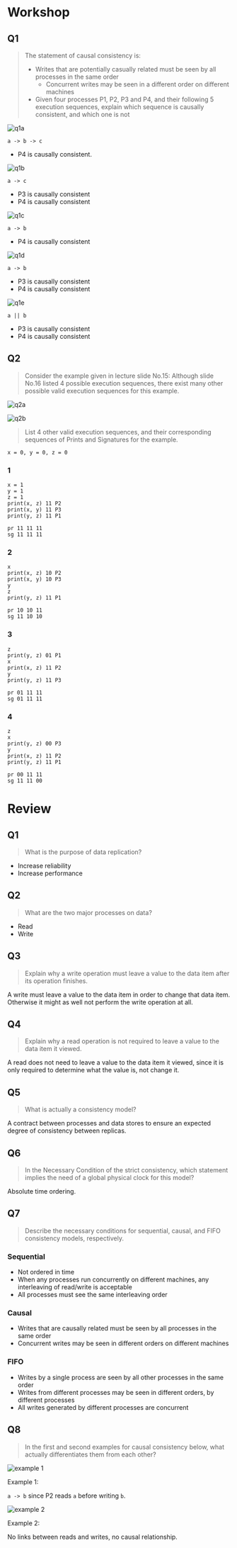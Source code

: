 # Workshop

## Q1

>The statement of causal consistency is:  
>- Writes that are potentially casually related must be seen by all processes in the same order
>   - Concurrent writes may be seen in a different order on different machines
>- Given four processes P1, P2, P3 and P4, and their following 5 execution sequences, explain which sequence is causally consistent, and which one is not

![q1a](https://snag.gy/to80rf.jpg)

```
a -> b -> c
```

- P4 is causally consistent.


![q1b](https://snag.gy/bGqdyB.jpg)

```
a -> c
```

- P3 is causally consistent
- P4 is causally consistent

![q1c](https://snag.gy/y9Mrzo.jpg)

```
a -> b
```

- P4 is causally consistent

![q1d](https://snag.gy/vbwsUR.jpg)

```
a -> b
```

- P3 is causally consistent
- P4 is causally consistent

![q1e](https://snag.gy/RhsiY9.jpg)

```
a || b
```

- P3 is causally consistent
- P4 is causally consistent

## Q2

>Consider the example given in lecture slide No.15: Although slide No.16 listed 4 possible execution sequences, there exist many other possible valid execution sequences for this example.

![q2a](https://snag.gy/1wWRJ0.jpg)

![q2b](https://snag.gy/pFsvWq.jpg)

>List 4 other valid execution sequences, and their corresponding sequences of Prints and Signatures for the example.

```
x = 0, y = 0, z = 0
```

### 1

```
x = 1
y = 1
z = 1
print(x, z) 11 P2
print(x, y) 11 P3
print(y, z) 11 P1

pr 11 11 11
sg 11 11 11
```

### 2

```
x
print(x, z) 10 P2
print(x, y) 10 P3
y
z
print(y, z) 11 P1

pr 10 10 11
sg 11 10 10
```

### 3

```
z
print(y, z) 01 P1
x
print(x, z) 11 P2
y
print(y, z) 11 P3

pr 01 11 11
sg 01 11 11
```

### 4

```
z
x
print(y, z) 00 P3
y
print(x, z) 11 P2
print(y, z) 11 P1

pr 00 11 11
sg 11 11 00
```

# Review

## Q1

>What is the purpose of data replication?

- Increase reliability
- Increase performance

## Q2

>What are the two major processes on data?

- Read
- Write

## Q3

>Explain why a write operation must leave a value to the data item after its operation finishes.

A write must leave a value to the data item in order to change that data item. Otherwise it might as well not perform the write operation at all.

## Q4

>Explain why a read operation is not required to leave a value to the data item it viewed.

A read does not need to leave a value to the data item it viewed, since it is only required to determine what the value is, not change it.

## Q5

>What is actually a consistency model?

A contract between processes and data stores to ensure an expected degree of consistency between replicas.

## Q6

>In the Necessary Condition of the strict consistency, which statement implies the need of a global physical clock for this model?

Absolute time ordering.

## Q7

>Describe the necessary conditions for sequential, causal, and FIFO consistency models, respectively.

### Sequential

- Not ordered in time
- When any processes run concurrently on different machines, any interleaving of read/write is acceptable
- All processes must see the same interleaving order

### Causal

- Writes that are causally related must be seen by all processes in the same order
- Concurrent writes may be seen in different orders on different machines

### FIFO

- Writes by a single process are seen by all other processes in the same order
- Writes from different processes may be seen in different orders, by different processes
- All writes generated by different processes are concurrent

## Q8

>In the first and second examples for causal consistency below, what actually differentiates them from each other?

![example 1](https://snag.gy/JdHjQN.jpg)

Example 1:

`a -> b` since P2 reads `a` before writing `b`.

![example 2](https://snag.gy/y9hwN1.jpg)

Example 2:

No links between reads and writes, no causal relationship.